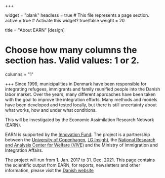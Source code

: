 +++

widget = "blank"
headless = true  # This file represents a page section.
active = true  # Activate this widget? true/false
weight = 20

title = "About EARN"
[design]
  # Choose how many columns the section has. Valid values: 1 or 2.
  columns = "1"
  
+++
Since 1999, municipalities in Denmark have been responsible for integrating refugees, immigrants and family reunified people into the Danish labor market. 
Over the years, many different approaches have been taken with the goal to improve the integration efforts. Many methods and models have been developed and tested locally, but there is still uncertainty about what works, how and under what conditions. 

This will be investigated by the Economic Assimilation Research Network (EARN).

EARN is supported by the [Innovation Fund](https://innovationsfonden.dk/da). The project is a partnership between the [University of Copenhagen](https://www.ku.dk/english/), [LG Insight](https://lg-insight.dk/), the [National Research and Analysis Center for Welfare (VIVE)](https://www.vive.dk/da/) and the Ministry of Immigration and Integration Affairs. 

The project will run from 1. Jan. 2017 to 31. Dec. 2021. This page contains the scientific output from EARN, for reports, newsletters and other information, please visit the [Danish website](https://www.econ.ku.dk/forskning-og-publikationer/eksternt-finansierede-projekter-ved-oekonomisk-institut/earn/)

